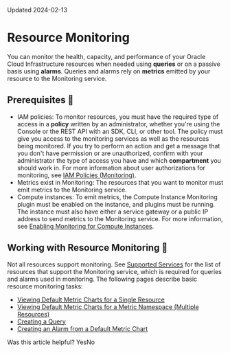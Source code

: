 Updated 2024-02-13
# Resource Monitoring
You can monitor the health, capacity, and performance of your Oracle Cloud Infrastructure resources when needed using **queries** or on a passive basis using **alarms**. Queries and alarms rely on **metrics** emitted by your resource to the Monitoring service. 
## Prerequisites 🔗 
  * IAM policies: To monitor resources, you must have the required type of access in a **policy** written by an administrator, whether you're using the Console or the REST API with an SDK, CLI, or other tool. The policy must give you access to the monitoring services as well as the resources being monitored. If you try to perform an action and get a message that you don't have permission or are unauthorized, confirm with your administrator the type of access you have and which **compartment** you should work in. For more information about user authorizations for monitoring, see [IAM Policies (Monitoring)](https://docs.oracle.com/iaas/Content/Security/Reference/monitoring_security.htm#iam-policies).
  * Metrics exist in Monitoring: The resources that you want to monitor must emit metrics to the Monitoring service. 
  * Compute instances: To emit metrics, the Compute Instance Monitoring plugin must be enabled on the instance, and plugins must be running. The instance must also have either a service gateway or a public IP address to send metrics to the Monitoring service. For more information, see [Enabling Monitoring for Compute Instances](https://docs.oracle.com/iaas/Content/Compute/Tasks/enablingmonitoring.htm). 


## Working with Resource Monitoring 🔗 
Not all resources support monitoring. See [Supported Services](https://docs.oracle.com/iaas/Content/Monitoring/Concepts/monitoringoverview.htm#SupportedServices) for the list of resources that support the Monitoring service, which is required for queries and alarms used in monitoring. 
The following pages describe basic resource monitoring tasks:
  * [Viewing Default Metric Charts for a Single Resource](https://docs.oracle.com/en-us/iaas/Content/General/Tasks/view-chart-resource.htm#top "Go to a resource's details page in the Console to view metric charts that use predefined service queries for that resource. The charts show metric data for the selected resource.")
  * [Viewing Default Metric Charts for a Metric Namespace (Multiple Resources)](https://docs.oracle.com/en-us/iaas/Content/General/Tasks/view-chart-namespace.htm#top "Go to the Service Metrics page in the Console to view metric charts that use predefined service queries for a selected metric namespace. The charts show metric data for all resources in the selected metric namespace, compartment, and region.")
  * [Creating a Query](https://docs.oracle.com/en-us/iaas/Content/General/Tasks/query-metric.htm#top "Define a query to retrieve data from Monitoring.")
  * [Creating an Alarm from a Default Metric Chart](https://docs.oracle.com/en-us/iaas/Content/General/Tasks/view-chart-create-alarm.htm#top "Create an alarm based on the predefined service query used to generate a default metric chart. Default metric charts are available on the Service Metrics page and under Metrics on resource details pages in the Console.")


Was this article helpful?
YesNo


